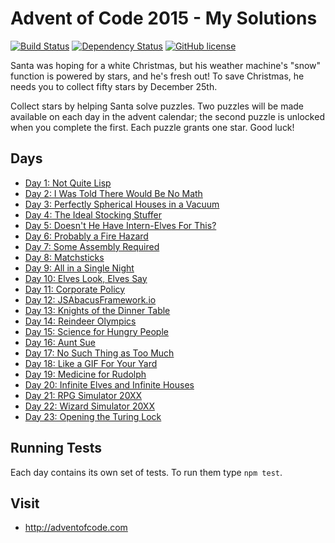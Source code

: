 # Advent of Code 2015 - My Solutions
[![Build Status](https://github.com/mariotacke/advent-of-code-2015/workflows/build/badge.svg)](https://github.com/mariotacke/advent-of-code-2015/actions)
[![Dependency Status](https://img.shields.io/david/mariotacke/advent-of-code-2015.svg)](https://david-dm.org/mariotacke/advent-of-code-2015)
[![GitHub license](https://img.shields.io/badge/license-MIT-blue.svg)](https://raw.githubusercontent.com/mariotacke/advent-of-code-2015/master/LICENSE)

Santa was hoping for a white Christmas, but his weather machine's "snow" function is powered by stars, and he's fresh out! To save Christmas, he needs you to collect fifty stars by December 25th.

Collect stars by helping Santa solve puzzles. Two puzzles will be made available on each day in the advent calendar; the second puzzle is unlocked when you complete the first. Each puzzle grants one star. Good luck!

## Days

- [Day 1: Not Quite Lisp](day-01-not-quite-lisp/)
- [Day 2: I Was Told There Would Be No Math](day-02-i-was-told-there-would-be-no-math/)
- [Day 3: Perfectly Spherical Houses in a Vacuum](day-03-perfectly-spherical-houses-in-a-vacuum/)
- [Day 4: The Ideal Stocking Stuffer](day-04-the-ideal-stocking-stuffer/)
- [Day 5: Doesn't He Have Intern-Elves For This?](day-05-doesnt-he-have-intern-elves-for-this/)
- [Day 6: Probably a Fire Hazard](day-06-probably-a-fire-hazard/)
- [Day 7: Some Assembly Required](day-07-some-assembly-required/)
- [Day 8: Matchsticks](day-08-matchsticks/)
- [Day 9: All in a Single Night](day-09-all-in-a-single-night/)
- [Day 10: Elves Look, Elves Say](day-10-elves-look-elves-say/)
- [Day 11: Corporate Policy](day-11-corporate-policy/)
- [Day 12: JSAbacusFramework.io](day-12-js-abacus-framework-io/)
- [Day 13: Knights of the Dinner Table](day-13-knights-of-the-dinner-table/)
- [Day 14: Reindeer Olympics](day-14-reindeer-olympics/)
- [Day 15: Science for Hungry People](day-15-science-for-hungry-people/)
- [Day 16: Aunt Sue](day-16-aunt-sue/)
- [Day 17: No Such Thing as Too Much](day-17-not-such-thing-as-too-much/)
- [Day 18: Like a GIF For Your Yard](day-18-like-a-gif-for-your-yard/)
- [Day 19: Medicine for Rudolph](day-19-medicine-for-rudolph/)
- [Day 20: Infinite Elves and Infinite Houses](day-20-infinite-elves-and-infinite-houses/)
- [Day 21: RPG Simulator 20XX](day-21-rpg-simulator-20xx/)
- [Day 22: Wizard Simulator 20XX](day-22-wizard-simulator-20xx/)
- [Day 23: Opening the Turing Lock](day-23-opening-the-turing-lock/)

## Running Tests

Each day contains its own set of tests. To run them type `npm test`.

## Visit
- http://adventofcode.com
